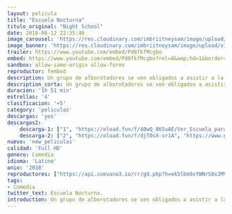 ```yaml
---
layout: pelicula
title: "Escuela Nocturna"
titulo_original: "Night School"
date: 2018-08-12 22:35:40
image_carousel: 'https://res.cloudinary.com/imbriitneysam/image/upload/v1541990824/escuela-poster-min.jpg'
image_banner: 'https://res.cloudinary.com/imbriitneysam/image/upload/v1541990824/escuela-banner-min.jpg'
trailer: https://www.youtube.com/embed/Pd8fkfMcgbo
embed: https://www.youtube.com/embed/Pd8fkfMcgbo?rel=0&amp;hd=1&border=0&wmode=opaque&enablejsapi=1&modestbranding=1&controls=1&showinfo=1
sandbox: allow-same-origin allow-forms
reproductor: fembed
description: Un grupo de alborotadores se ven obligados a asistir a la escuela nocturna con la esperanza de que aprueben el examen de GED para terminar la escuela secundaria.
description_corta: Un grupo de alborotadores se ven obligados a asistir a la escuela nocturna con la esperanza de que aprueben el examen de GED para terminar la escuela secundaria.
duracion: '1h 51 min'
estrellas: '4'
clasificacion: '+5'
category: 'peliculas'
descargas: 'yes'
descargas2:
    descarga-1: ["1", "https://oload.fun/f/40wQ_865uAE/Ver_Escuela_para_fracasados_.mp4", "https://www.google.com/s2/favicons?domain=openload.co","OpenLoad","https://res.cloudinary.com/imbriitneysam/image/upload/v1541473684/mexico.png", "Latino", "Full HD"]
    descarga-2: ["2", "https://oload.fun/f/djT0sX-sr1A", "https://www.google.com/s2/favicons?domain=openload.co","OpenLoad","https://res.cloudinary.com/imbriitneysam/image/upload/v1541473684/mexico.png", "Latino", "Full HD"]
nuevo: 'new_peliculas'
calidad: 'Full HD'
genero: Comedia
idioma: 'Latino'
anio: '2018'
reproductores: ["https://api.cuevana3.io/rr/gd.php?h=ek5lbm9xYWNrS0xJMVp5b21KREk0dFBLbjVkaHhkRGdrOG1jbnBpUnhhS1Z6cXhraVpXdTJ0ZXptb3luMUtTbGtaQ01vbVhNa2VTcXhJaVRhWmlaMUxXU3FadVkyUT09"]
tags:
- Comedia
twitter_text: Escuela Nocturna.
introduction: Un grupo de alborotadores se ven obligados a asistir a la escuela nocturna con la esperanza de que aprueben el examen de GED para terminar la escuela secundaria.
---
```



 







